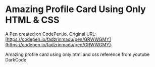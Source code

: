 # Amazing Profile Card Using Only HTML & CSS

A Pen created on CodePen.io. Original URL: [https://codepen.io/fadzrinmadu/pen/GRWWGMY](https://codepen.io/fadzrinmadu/pen/GRWWGMY).

Amazing profile card using only html and css reference from youtube DarkCode